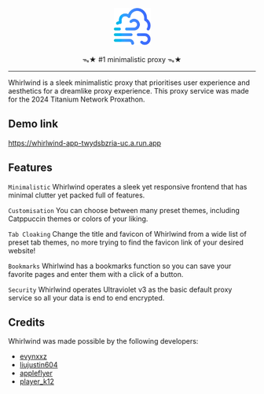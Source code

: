 <div align="center">
  <img src="./blue_whirlwind.png" height="75" /> <br /> <br>
ᯓ★ #1 minimalistic proxy ᯓ★
</div>

<hr />
Whirlwind is a sleek minimalistic proxy that prioritises user experience and aesthetics for a dreamlike proxy experience. This proxy service was made for the 2024 Titanium Network Proxathon. 

## Demo link 

https://whirlwind-app-twydsbzria-uc.a.run.app

## Features

`Minimalistic` Whirlwind operates a sleek yet responsive frontend that has minimal clutter yet packed full of features.

`Customisation` You can choose between many preset themes, including Catppuccin themes or colors of your liking.

`Tab Cloaking` Change the title and favicon of Whirlwind from a wide list of preset tab themes, no more trying to find the favicon link of your desired website!

`Bookmarks` Whirlwind has a bookmarks function so you can save your favorite pages and enter them with a click of a button.

`Security` Whirlwind operates Ultraviolet v3 as the basic default proxy service so all your data is end to end encrypted.


## Credits

Whirlwind was made possible by the following developers:

- [evynxxz](https://github.com/evynnn)
- [liujustin604](https://github.com/liujustin604)
- [appleflyer](https://github.com/appleflyerv3)
- [player_k12](https://github.com/player-k12)
